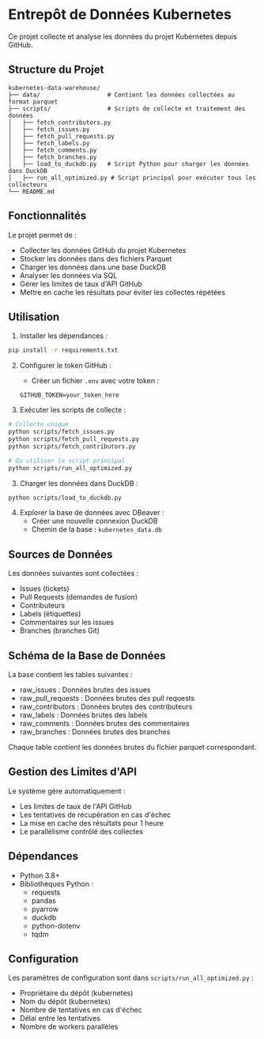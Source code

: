 # Entrepôt de Données Kubernetes

Ce projet collecte et analyse les données du projet Kubernetes depuis GitHub.

## Structure du Projet

```
kubernetes-data-warehouse/
├── data/                   # Contient les données collectées au format parquet
├── scripts/                # Scripts de collecte et traitement des données
│   ├── fetch_contributors.py
│   ├── fetch_issues.py
│   ├── fetch_pull_requests.py
│   ├── fetch_labels.py
│   ├── fetch_comments.py
│   ├── fetch_branches.py
│   ├── load_to_duckdb.py   # Script Python pour charger les données dans DuckDB
│   ├── run_all_optimized.py # Script principal pour exécuter tous les collecteurs
└── README.md
```

## Fonctionnalités

Le projet permet de :
- Collecter les données GitHub du projet Kubernetes
- Stocker les données dans des fichiers Parquet
- Charger les données dans une base DuckDB
- Analyser les données via SQL
- Gérer les limites de taux d'API GitHub
- Mettre en cache les résultats pour éviter les collectes répétées

## Utilisation

1. Installer les dépendances :
```bash
pip install -r requirements.txt
```

2. Configurer le token GitHub :
   - Créer un fichier `.env` avec votre token :
   ```
   GITHUB_TOKEN=your_token_here
   ```

2. Exécuter les scripts de collecte :
```bash
# Collecte unique
python scripts/fetch_issues.py
python scripts/fetch_pull_requests.py
python scripts/fetch_contributors.py

# Ou utiliser le script principal
python scripts/run_all_optimized.py
```

3. Charger les données dans DuckDB :
```bash
python scripts/load_to_duckdb.py
```

4. Explorer la base de données avec DBeaver :
   - Créer une nouvelle connexion DuckDB
   - Chemin de la base : `kubernetes_data.db`

## Sources de Données

Les données suivantes sont collectées :
- Issues (tickets)
- Pull Requests (demandes de fusion)
- Contributeurs
- Labels (étiquettes)
- Commentaires sur les issues
- Branches (branches Git)

## Schéma de la Base de Données

La base contient les tables suivantes :
- raw_issues : Données brutes des issues
- raw_pull_requests : Données brutes des pull requests
- raw_contributors : Données brutes des contributeurs
- raw_labels : Données brutes des labels
- raw_comments : Données brutes des commentaires
- raw_branches : Données brutes des branches

Chaque table contient les données brutes du fichier parquet correspondant.

## Gestion des Limites d'API

Le système gère automatiquement :
- Les limites de taux de l'API GitHub
- Les tentatives de récupération en cas d'échec
- La mise en cache des résultats pour 1 heure
- Le parallélisme contrôlé des collectes

## Dépendances

- Python 3.8+
- Bibliothèques Python :
  - requests
  - pandas
  - pyarrow
  - duckdb
  - python-dotenv
  - tqdm

## Configuration

Les paramètres de configuration sont dans `scripts/run_all_optimized.py` :
- Propriétaire du dépôt (kubernetes)
- Nom du dépôt (kubernetes)
- Nombre de tentatives en cas d'échec
- Délai entre les tentatives
- Nombre de workers parallèles
